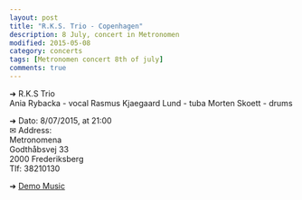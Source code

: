 ```yaml
---
layout: post
title: "R.K.S. Trio - Copenhagen"
description: 8 July, concert in Metronomen
modified: 2015-05-08
category: concerts
tags: [Metronomen concert 8th of july]
comments: true
---
```


➜ R.K.S Trio<br>
Ania Rybacka - vocal
Rasmus Kjaegaard Lund - tuba
Morten Skoett - drums <br>

➜ Dato: 8/07/2015, at 21:00<br>
✉ Address:<br>
Metronomena<br>
Godthåbsvej 33<br>
2000 Frederiksberg<br>
Tlf: 38210130

➜ <a href="https://soundcloud.com/annrybacka/walk-on-the-north-pole">Demo Music</a>  





